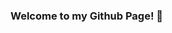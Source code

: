### Welcome to my Github Page! 👋

<!--
**sukram42/sukram42** is a ✨ _special_ ✨ repository because its `README.md` (this file) appears on your GitHub profile.
